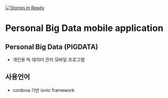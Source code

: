 [![Stories in Ready](https://badge.waffle.io/Hana-Lee/ionic-pigdata.png?label=ready&title=Ready)](https://waffle.io/Hana-Lee/ionic-pigdata)
# Personal Big Data mobile application
## Personal Big Data (PIGDATA)
* 개인용 빅 데이터 관리 모바일 프로그램

## 사용언어
* cordova 기반 ionic framework
